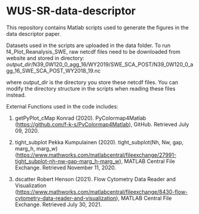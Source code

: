 # WUS-SR-data-descriptor
This repository contains Matlab scripts used to generate the figures in the data descriptor paper.

Datasets used in the scripts are uploaded in the data folder. To run f4_Plot_Reanalysis_SWE, raw netcdf files need to be downloaded from website and stored in directory:
_output_dir_/N39_0W120_0_agg_16/WY2019/SWE_SCA_POST/N39_0W120_0_agg_16_SWE_SCA_POST_WY2018_19.nc

where _output_dir_ is the directory you store these netcdf files.
You can modify the directory structure in the scripts when reading these files instead.

External Functions used in the code includes:

1. getPyPlot_cMap
Konrad (2020). PyColormap4Matlab (https://github.com/f-k-s/PyColormap4Matlab), GitHub. Retrieved July 09, 2020.

2. tight_subplot
Pekka Kumpulainen (2020). tight_subplot(Nh, Nw, gap, marg_h, marg_w) 
(https://www.mathworks.com/matlabcentral/fileexchange/27991-tight_subplot-nh-nw-gap-marg_h-marg_w), 
MATLAB Central File Exchange. Retrieved November 11, 2020.

3. dscatter
Robert Henson (2021). Flow Cytometry Data Reader and Visualization (https://www.mathworks.com/matlabcentral/fileexchange/8430-flow-cytometry-data-reader-and-visualization), MATLAB Central File Exchange. Retrieved July 30, 2021.
